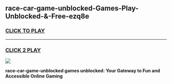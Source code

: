 
## race-car-game-unblocked-Games-Play-Unblocked-&-Free-ezq8e
<h3>
<a href="https://premium76.site?title=race-car-game-unblocked&ref=24A">CLICK TO PLAY</a></h3>
<hr>

<h3>
<a href="https://premium76.site?title=race-car-game-unblocked&ref=24A">CLICK 2 PLAY</a>
  
</h3>

<a href="https://premium76.site?title=race-car-game-unblocked&ref=24A"><img src="https://clearcache.store/games.png"></a>


**race-car-game-unblocked games unblocked: Your Gateway to Fun and Accessible Online Gaming**
